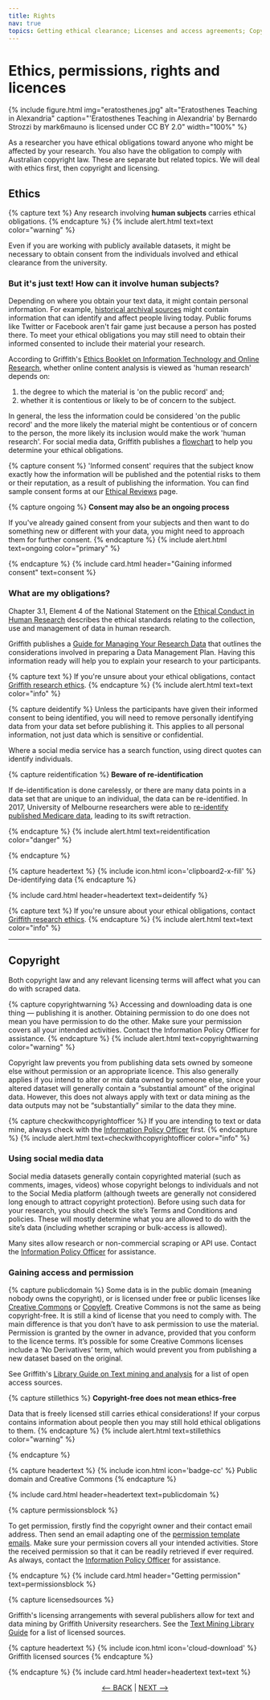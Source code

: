 ```yaml
---
title: Rights
nav: true
topics: Getting ethical clearance; Licenses and access agreements; Copyright
---
```


# Ethics, permissions, rights and licences

{% include figure.html img="eratosthenes.jpg" alt="Eratosthenes Teaching in Alexandria" caption="'Eratosthenes Teaching in Alexandria' by Bernardo Strozzi by mark6mauno is licensed under CC BY 2.0" width="100%" %}

As a researcher you have ethical obligations toward anyone who might be affected by your research. You also have the obligation to comply with Australian copyright law. These are separate but related topics. We will deal with ethics first, then copyright and licensing.

## Ethics

{% capture text %}
Any research involving **human subjects** carries ethical obligations. 
{% endcapture %}
{% include alert.html text=text color="warning" %}

Even if you are working with publicly available datasets, it might be necessary to obtain consent from the individuals involved and ethical clearance from the university.

### But it's just text! How can it involve human subjects?

Depending on where you obtain your text data, it might contain personal information. For example, [historical archival sources](https://glam-workbench.net/) might contain information that can identify and affect people living today. Public forums like Twitter or Facebook aren't fair game just because a person has posted there. To meet your ethical obligations you may still need to obtain their informed consented to include their material your research.

According to Griffith's [Ethics Booklet on Information Technology and Online Research](https://www.griffith.edu.au/__data/assets/pdf_file/0026/354752/booklet37.pdf), whether online content analysis is viewed as 'human research' depends on:

1. the degree to which the material is 'on the public record' and;
2. whether it is contentious or likely to be of concern to the subject.

In general, the less the information could be considered 'on the public record' and the more likely the material might be contentious or of concern to the person, the more likely its inclusion would make the work 'human research'. For social media data, Griffith publishes a [flowchart](https://www.griffith.edu.au/__data/assets/pdf_file/0023/1153571/Social-Media-Flowchart-Visio-v7-200902.pdf) to help you determine your ethical obligations.

{% capture consent %}
'Informed consent' requires that the subject know exactly how the information will be published and the potential risks to them or their reputation, as a result of publishing the information. You can find sample consent forms at our [Ethical Reviews](https://www.griffith.edu.au/research/research-services/research-ethics-integrity/human/ethical-reviews) page. 

{% capture ongoing %}
**Consent may also be an ongoing process**

If you've already gained consent from your subjects and then want to do something new or different with your data, you might need to approach them for further consent.
{% endcapture %}
{% include alert.html text=ongoing color="primary" %}

{% endcapture %}
{% include card.html header="Gaining informed consent" text=consent %}

### What are my obligations?

Chapter 3.1, Element 4 of the National Statement on the [Ethical Conduct in Human Research](https://www.nhmrc.gov.au/about-us/publications/national-statement-ethical-conduct-human-research-2007-updated-2018) describes the ethical standards relating to the collection, use and management of data in human research.

Griffith publishes a [Guide for Managing Your Research Data](https://www.griffith.edu.au/__data/assets/pdf_file/0025/1233907/20210107-Guide-to-managing-research-data.pdf) that outlines the considerations involved in preparing a Data Management Plan. Having this information ready will help you to explain your research to your participants.

{% capture text %}
If you're unsure about your ethical obligations, contact [Griffith research ethics](https://www.griffith.edu.au/research/research-services/research-ethics-integrity).
{% endcapture %}
{% include alert.html text=text color="info" %} 

{% capture deidentify %}
Unless the participants have given their informed consent to being identified, you will need to remove personally identifying data from your data set before publishing it. This applies to all personal information, not just data which is sensitive or confidential.

Where a social media service has a search function, using direct quotes can identify individuals.

{% capture reidentification %}
**Beware of re-identification**

If de-identification is done carelessly, or there are many data points in a data set that are unique to an individual, the data can be re-identified. In 2017, University of Melbourne researchers were able to [re-identify published Medicare data](https://www.unimelb.edu.au/newsroom/news/2017/december/research-reveals-de-identified-patient-data-can-be-re-identified), leading to its swift retraction.

{% endcapture %}
{% include alert.html text=reidentification color="danger" %}

{% endcapture %}

<!--- Begin header with icon code --->
{% capture headertext %}
{% include icon.html icon='clipboard2-x-fill' %} De-identifying data
{% endcapture %}
<!--- End header with icon code --->

{% include card.html header=headertext text=deidentify %}

{% capture text %}
If you're unsure about your ethical obligations, contact [Griffith research ethics](https://www.griffith.edu.au/research/research-services/research-ethics-integrity).
{% endcapture %}
{% include alert.html text=text color="info" %}

----

## Copyright

Both copyright law and any relevant licensing terms will affect what you can do with scraped data.

{% capture copyrightwarning %}
Accessing and downloading data is one thing — publishing it is another. Obtaining permission to do one does not mean you have permission to do the other.  Make sure your permission covers all your intended activities.  Contact the Information Policy Officer for assistance.
{% endcapture %}
{% include alert.html text=copyrightwarning color="warning" %}

Copyright law prevents you from publishing data sets owned by someone else without permission or an appropriate licence. This also generally applies if you intend to alter or mix data owned by someone else, since your altered dataset will generally contain a “substantial amount” of the original data.  However, this does not always apply with text or data mining as the data outputs may not be “substantially” similar to the data they mine.  

{% capture checkwithcopyrightofficer %}
If you are intending to text or data mine, always check with the [Information Policy Officer](http://www.griffith.edu.au/copyright-matters/) first.
{% endcapture %}
{% include alert.html text=checkwithcopyrightofficer color="info" %}

### Using social media data

Social media datasets generally contain copyrighted material (such as comments, images, videos) whose copyright belongs to individuals and not to the Social Media platform (although tweets are generally not considered long enough to attract copyright protection).   Before using such data for your research, you should check the site’s Terms and Conditions and policies.  These will mostly determine what you are allowed to do with the site’s data (including whether scraping or bulk-access is allowed).

Many sites allow research or non-commercial scraping or API use.  Contact the [Information Policy Officer](http://www.griffith.edu.au/copyright-matters/)  for assistance.

### Gaining access and permission

{% capture publicdomain %}
Some data is in the public domain (meaning nobody owns the copyright), or is licensed under free or public licenses like [Creative Commons](https://creativecommons.org.au) or [Copyleft](https://opensource.com/resources/what-is-copyleft). Creative Commons is not the same as being copyright-free. It is still a kind of license that you need to comply with. The main difference is that you don’t have to ask permission to use the material. Permission is granted by the owner in advance, provided that you conform to the licence terms. It’s possible for some Creative Commons licenses include a ‘No Derivatives’ term, which would prevent you from publishing a new dataset based on the original.

See Griffith's [Library Guide on Text mining and analysis](https://libraryguides.griffith.edu.au/text-mining/open) for a list of open access sources.

{% capture stillethics %}
**Copyright-free does not mean ethics-free** 

Data that is freely licensed still carries ethical considerations! If your corpus contains information about people then you may still hold ethical obligations to them.
{% endcapture %}
{% include alert.html text=stillethics color="warning" %}

{% endcapture %}

<!--- Begin header with icon code --->
{% capture headertext %}
{% include icon.html icon='badge-cc' %} Public domain and Creative Commons
{% endcapture %}
<!--- End header with icon code --->
{% include card.html header=headertext text=publicdomain %}

{% capture permissionsblock %}

To get permission, firstly find the copyright owner and their contact email address.   Then send an email adapting one of the [permission template emails](https://www.griffith.edu.au/copyright-matters/hdr-candidates/getting-permission).  Make sure your permission covers all your intended activities.  Store the received permission so that it can be readily retrieved if ever required. As always, contact the [Information Policy Officer](http://www.griffith.edu.au/copyright-matters/)  for assistance.

{% endcapture %}
{% include card.html header="Getting permission" text=permissionsblock %}

{% capture licensedsources %}

Griffith's licensing arrangements with several publishers allow for text and data mining by Griffith University researchers. See the [Text Mining Library Guide](https://libraryguides.griffith.edu.au/text-mining/licenced) for a list of licensed sources.

<!--- Begin header with icon code --->
{% capture headertext %}
{% include icon.html icon='cloud-download' %} Griffith licensed sources
{% endcapture %}
<!--- End header with icon code --->
{% endcapture %}
{% include card.html header=headertext text=text %}

<p align="center">
  <a href="https://griffithunilibrary.github.io/intro-text-mining-analysis/content/2-how.html"><-- BACK</a> |
  <a href="https://griffithunilibrary.github.io/intro-text-mining-analysis/content/4-build.html">NEXT --></a>
</p>
